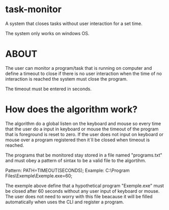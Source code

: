 # task-monitor
A system that closes tasks without user interaction for a set time.

The system only works on windows OS.

# ABOUT
The user can monitor a program/task that is running on computer and define a timeout to close if there is no user interaction
when the time of no interaction is reached the system must close the program.

The timeout must be entered in seconds.

# How does the algorithm work?
The algorithm do a global listen on the keyboard and mouse so every time that the user do a input in keyboard or mouse the timeout of the program
that is foreground is reset to zero. If the user does not input on keyboard or mouse over a program registered then it´ll be closed when timeout is reached.

The programs that be monitored stay stored in a file named "programs.txt" and must obey a pattern of sintax to be a valid file to the algortihm.

Pattern: PATH=TIMEOUT(SECONDS);
Example: C:\Program Files\Exemple\Exemple.exe=60;

The exemple above define that a hypothetical program "Exemple.exe" must be closed after 60 seconds without any user input of keyboard or mouse.
The user does not need to worry with this file beacause it will be filled automatically when uses the CLI and register a program.
